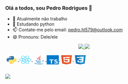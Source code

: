 ### Olá a todos, sou Pedro Rodrigues 👋


- 🔭 Atualmente não trabalho
- 🌱 Estudando python
- 📫 Contate-me pelo email: pedro.hl579@outlook.com
- 😄 Pronouns: Dele/ele

<div align="center">
  <a href="https://github.com/pedrorodrigues000">
  <img height="180em" src="https://github-readme-stats.vercel.app/api?username=pedrorodrigues000&show_icons=true&theme=dracula&include_all_commits=true&count_private=true"/>
  <img height="180em" src="https://github-readme-stats.vercel.app/api/top-langs/?username=pedrorodrigues000&layout=compact&langs_count=7&theme=dracula"/>
</div>
  
  <div style="display: inline_block"><br>
  <img align="center" alt="Pedro-Python" height="30" width="40" src="https://raw.githubusercontent.com/devicons/devicon/master/icons/python/python-original.svg">
  <img align="center" alt="Pedro-React" height="30" width="40" src="https://github.com/devicons/devicon/blob/master/icons/react/react-original.svg">
  <img align="center" alt="Pedro-Java" height="30" width="40" src="https://github.com/devicons/devicon/blob/master/icons/java/java-original.svg">
  <img align="center" alt="Pedro-TypeScript" height="30" width="40" src="https://github.com/devicons/devicon/blob/master/icons/typescript/typescript-original.svg">
  <img align="center" alt="Pedro-HTML" height="30" width="40" src="https://raw.githubusercontent.com/devicons/devicon/master/icons/html5/html5-original.svg"> 
  <img align="center" alt="Pedro-CSS" height="30" width="40" src="https://raw.githubusercontent.com/devicons/devicon/master/icons/css3/css3-original.svg">
</div>
  
  ##
  
<div>
  <a href="https://www.linkedin.com/in/pedro-henrique007" target="_blank"><img src="https://img.shields.io/badge/-LinkedIn-%230077B5?style=for-the-badge&logo=linkedin&logoColor=white" target="_blank"></a>
</div>
 
